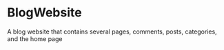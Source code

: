 # BlogWebsite
A blog website that contains several pages, comments, posts, categories, and the home page
